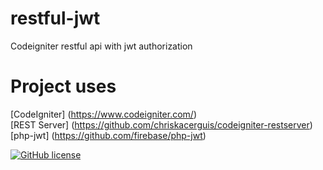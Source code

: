 # restful-jwt
Codeigniter restful api with jwt authorization

Project uses 
=======
[CodeIgniter] (https://www.codeigniter.com/)  
[REST Server] (https://github.com/chriskacerguis/codeigniter-restserver)  
[php-jwt] (https://github.com/firebase/php-jwt)
  
[![GitHub license](https://img.shields.io/badge/license-MIT-blue.svg?style=flat-square)](https://raw.githubusercontent.com/chriskacerguis/codeigniter-restserver/master/LICENSE)
